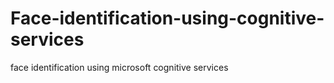 # Face-identification-using-cognitive-services
face identification using microsoft cognitive services
